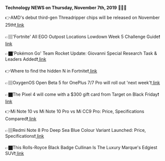 <b>Technology NEWS on Thursday, November 7th, 2019</b> 📡📡📡 

👉AMD's debut third-gen Threadripper chips will be released on November 25th❗️<a href='https://www.google.com/url?rct=j&sa=t&url=https://www.theverge.com/circuitbreaker/2019/11/7/20953019/amd-threadripper-chips-3960x-3970x-release-date-cores-features-speed-price&ct=ga&cd=CAIyGmVjZmViYzNiZjFkNzQyNDM6Y29tOmVuOlVT&usg=AFQjCNGHa9V2RYbb5V5d9IR-nn_a806T9g'> link</a>

👉🏽'Fortnite' All EGO Outpost Locations Lowdown Week 5 Challenge Guide❗️<a href='https://www.google.com/url?rct=j&sa=t&url=https://www.newsweek.com/fortnite-all-ego-outpost-locations-lowdown-week-5-challenge-guide-1470176&ct=ga&cd=CAIyGmVjZmViYzNiZjFkNzQyNDM6Y29tOmVuOlVT&usg=AFQjCNE5UHl9lxrEMFO4do_3XpsQY-2Uag'> link</a>

👉🏿'Pokémon Go' Team Rocket Update: Giovanni Special Research Task & Leaders Added❗️<a href='https://www.google.com/url?rct=j&sa=t&url=https://www.newsweek.com/pokemon-go-team-rocket-leaders-mystery-components-radar-giovanni-1470217&ct=ga&cd=CAIyGmVjZmViYzNiZjFkNzQyNDM6Y29tOmVuOlVT&usg=AFQjCNFEzLsdm_EtCCxprQyECSOnDpWhcQ'> link</a>

👉Where to find the hidden N in Fortnite❗️<a href='https://www.google.com/url?rct=j&sa=t&url=https://www.pcgamer.com/au/fortnite-hidden-n-search-loading-screen-the-lowdown/&ct=ga&cd=CAIyGmVjZmViYzNiZjFkNzQyNDM6Y29tOmVuOlVT&usg=AFQjCNEqJMJ0Hfd-fSTKyfcZv88uxznSIQ'> link</a>

👉🏽OxygenOS Open Beta 5 for OnePlus 7/7 Pro will roll out 'next week'❗️<a href='https://www.google.com/url?rct=j&sa=t&url=https://9to5google.com/2019/11/07/oxygenos-open-beta-5-oneplus-7-pro/&ct=ga&cd=CAIyGmVjZmViYzNiZjFkNzQyNDM6Y29tOmVuOlVT&usg=AFQjCNGUWgONjNbc6oVM85-8mNRtG3xVTw'> link</a>

👉🏿The Pixel 4 will come with a $300 gift card from Target on Black Friday❗️<a href='https://www.google.com/url?rct=j&sa=t&url=https://www.tomsguide.com/deals/the-pixel-4-will-come-with-a-dollar300-gift-card-from-target-on-black-friday&ct=ga&cd=CAIyGmVjZmViYzNiZjFkNzQyNDM6Y29tOmVuOlVT&usg=AFQjCNFrr0He4DNkryiBidAfC2dUKpDwng'> link</a>

👉Mi Note 10 vs Mi Note 10 Pro vs Mi CC9 Pro: Price, Specifications Compared❗️<a href='https://www.google.com/url?rct=j&sa=t&url=https://gadgets.ndtv.com/mobiles/features/mi-note-10-vs-mi-note-10-pro-vs-mi-cc9-pro-price-in-india-specifications-compared-2128960&ct=ga&cd=CAIyGmVjZmViYzNiZjFkNzQyNDM6Y29tOmVuOlVT&usg=AFQjCNEWc2LON5yGzgZ3LlcDoXNrgFImzA'> link</a>

👉🏽Redmi Note 8 Pro Deep Sea Blue Colour Variant Launched: Price, Specifications❗️<a href='https://www.google.com/url?rct=j&sa=t&url=https://gadgets.ndtv.com/mobiles/news/redmi-note-8-pro-deep-sea-blue-colour-variant-launched-price-specifications-2128954&ct=ga&cd=CAIyGmVjZmViYzNiZjFkNzQyNDM6Y29tOmVuOlVT&usg=AFQjCNHv-SJg4LRvQIm-KZzZGWo-Z3_bOA'> link</a>

👉🏿This Rolls-Royce Black Badge Cullinan Is The Luxury Marque's Edgiest SUV❗️<a href='https://www.google.com/url?rct=j&sa=t&url=https://www.forbes.com/sites/nargessbanks/2019/11/07/rolls-royces-black-badge-cullinan/&ct=ga&cd=CAIyGmVjZmViYzNiZjFkNzQyNDM6Y29tOmVuOlVT&usg=AFQjCNHlibnellh_kGTuPVbCEB_q9CZq4A'> link</a>

